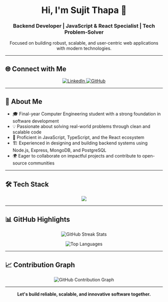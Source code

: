 <h1 align="center">Hi, I'm Sujit Thapa 👋</h1>
<h3 align="center">Backend Developer | JavaScript & React Specialist | Tech Problem-Solver</h3>

<p align="center">Focused on building robust, scalable, and user-centric web applications with modern technologies.</p>


---

## 🌐 Connect with Me

<p align="center">
  <a href="https://linkedin.com/in/sujit-thapa" target="_blank">
    <img src="https://img.shields.io/badge/LinkedIn-%230077B5?style=for-the-badge&logo=linkedin&logoColor=white" alt="LinkedIn"/>
  </a>
  <a href="https://github.com/sujit-thapa" target="_blank">
    <img src="https://img.shields.io/badge/GitHub-%23181717?style=for-the-badge&logo=github&logoColor=white" alt="GitHub"/>
  </a>
</p>

---

## 💼 About Me

- 🎓 Final-year Computer Engineering student with a strong foundation in software development  
- 💡 Passionate about solving real-world problems through clean and scalable code  
- 🧠 Proficient in JavaScript, TypeScript, and the React ecosystem  
- 🏗️ Experienced in designing and building backend systems using Node.js, Express, MongoDB, and PostgreSQL  
- 🌍 Eager to collaborate on impactful projects and contribute to open-source communities  

---

## 🛠️ Tech Stack

<p align="center">
  <img src="https://skillicons.dev/icons?i=js,ts,react,nextjs,nodejs,express,mongodb,postgres,html,css,git,figma" />
</p>

---

## 📊 GitHub Highlights

<p align="center">
  <img src="https://github-readme-streak-stats.herokuapp.com/?user=sujit-thapa&theme=tokyonight" alt="GitHub Streak Stats" />
</p>

<p align="center">
  <img src="https://github-readme-stats.vercel.app/api/top-langs?username=sujit-thapa&show_icons=true&locale=en&layout=compact&theme=tokyonight" alt="Top Languages" />
</p>

---

## 📈 Contribution Graph

<p align="center">
  <img src="https://github-readme-activity-graph.vercel.app/graph?username=sujit-thapa&theme=tokyonight" alt="GitHub Contribution Graph" />
</p>

---

<p align="center"><strong>Let's build reliable, scalable, and innovative software together.</strong></p>
